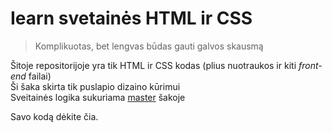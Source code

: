 # Iearn svetainės HTML ir CSS  
> Komplikuotas, bet lengvas būdas gauti galvos skausmą   

Šitoje repositorijoje yra tik HTML ir CSS kodas (plius nuotraukos ir kiti *front-end* failai)  
Ši šaka skirta tik puslapio dizaino kūrimui  
Sveitainės logika sukuriama [master](https://github.com/iearnziezmariai/IearnTinklapis) šakoje

Savo kodą dėkite čia.
